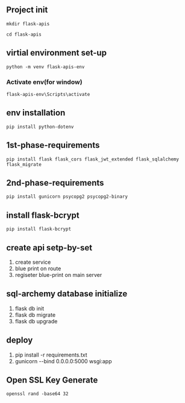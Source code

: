 ## Project init
```
mkdir flask-apis
```
```
cd flask-apis
```
## virtial environment set-up
```
python -m venv flask-apis-env
```
### Activate env(for window)
```
flask-apis-env\Scripts\activate
```
## env installation
```
pip install python-dotenv
```
## 1st-phase-requirements
```
pip install flask flask_cors flask_jwt_extended flask_sqlalchemy flask_migrate
```
## 2nd-phase-requirements
```
pip install gunicorn psycopg2 psycopg2-binary
```
## install flask-bcrypt
```
pip install flask-bcrypt
```


## create api setp-by-set
1) create service
2) blue print on route
3) regiseter blue-print on main server

## sql-archemy database initialize
1) flask db init
2) flask db migrate
3) flask db upgrade

## deploy
1) pip install -r requirements.txt
2) gunicorn --bind 0.0.0.0:5000 wsgi:app


## Open SSL Key Generate
```
openssl rand -base64 32
```
